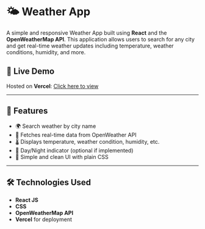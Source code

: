 # 🌤️ Weather App

A simple and responsive Weather App built using **React** and the **OpenWeatherMap API**. This application allows users to search for any city and get real-time weather updates including temperature, weather conditions, humidity, and more.

## 🔗 Live Demo
Hosted on **Vercel**: [Click here to view](https://srinjoy-s-weather-app.vercel.app
)


---

## 🚀 Features

- 🌍 Search weather by city name
- 📡 Fetches real-time data from OpenWeather API
- 🌡️ Displays temperature, weather condition, humidity, etc.
- 🌙 Day/Night indicator (optional if implemented)
- 🎨 Simple and clean UI with plain CSS

---

## 🛠️ Technologies Used

- **React JS**
- **CSS**
- **OpenWeatherMap API**
- **Vercel** for deployment


